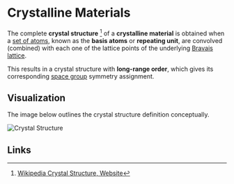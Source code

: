 # Crystalline Materials

The complete **crystal structure** [^1] of a **crystalline material** is obtained when a [set of atoms](../../properties-directory/structural/basis.md), known as the **basis atoms** or **repeating unit**, are convolved (combined) with each one of the lattice points of the underlying [Bravais lattice](../../properties-directory/structural/lattice.md). 

This results in a crystal structure with **long-range order**, which gives its corresponding [space group](../../properties-directory/structural/space-group.md) symmetry assignment.

## Visualization

The image below outlines the crystal structure definition conceptually.

![Crystal Structure](../../images/crystal_structure.jpg "Crystal Structure")

## Links

[^1]: [Wikipedia Crystal Structure, Website](https://en.wikipedia.org/wiki/Crystal_structure)
